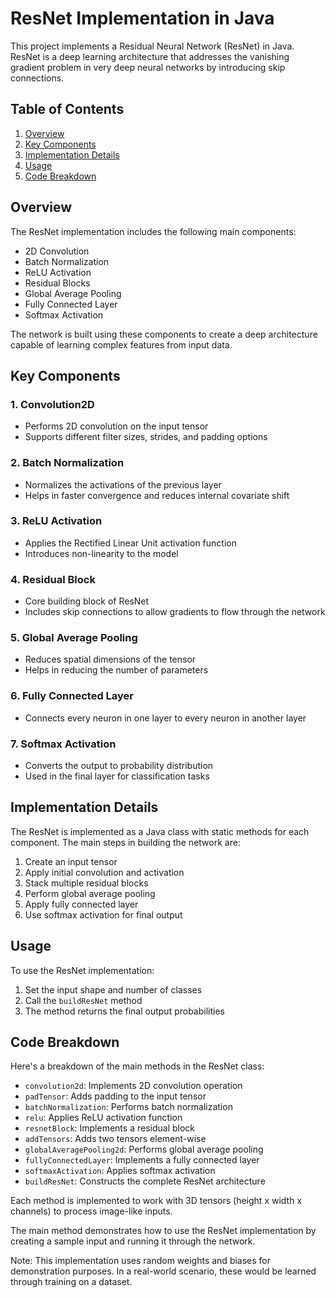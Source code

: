 # ResNet Implementation in Java

This project implements a Residual Neural Network (ResNet) in Java. ResNet is a deep learning architecture that addresses the vanishing gradient problem in very deep neural networks by introducing skip connections.

## Table of Contents

1. [Overview](#overview)
2. [Key Components](#key-components)
3. [Implementation Details](#implementation-details)
4. [Usage](#usage)
5. [Code Breakdown](#code-breakdown)

## Overview

The ResNet implementation includes the following main components:
- 2D Convolution
- Batch Normalization
- ReLU Activation
- Residual Blocks
- Global Average Pooling
- Fully Connected Layer
- Softmax Activation

The network is built using these components to create a deep architecture capable of learning complex features from input data.

## Key Components

### 1. Convolution2D
- Performs 2D convolution on the input tensor
- Supports different filter sizes, strides, and padding options

### 2. Batch Normalization
- Normalizes the activations of the previous layer
- Helps in faster convergence and reduces internal covariate shift

### 3. ReLU Activation
- Applies the Rectified Linear Unit activation function
- Introduces non-linearity to the model

### 4. Residual Block
- Core building block of ResNet
- Includes skip connections to allow gradients to flow through the network

### 5. Global Average Pooling
- Reduces spatial dimensions of the tensor
- Helps in reducing the number of parameters

### 6. Fully Connected Layer
- Connects every neuron in one layer to every neuron in another layer

### 7. Softmax Activation
- Converts the output to probability distribution
- Used in the final layer for classification tasks

## Implementation Details

The ResNet is implemented as a Java class with static methods for each component. The main steps in building the network are:

1. Create an input tensor
2. Apply initial convolution and activation
3. Stack multiple residual blocks
4. Perform global average pooling
5. Apply fully connected layer
6. Use softmax activation for final output

## Usage

To use the ResNet implementation:

1. Set the input shape and number of classes
2. Call the `buildResNet` method
3. The method returns the final output probabilities



## Code Breakdown

Here's a breakdown of the main methods in the ResNet class:

- `convolution2d`: Implements 2D convolution operation
- `padTensor`: Adds padding to the input tensor
- `batchNormalization`: Performs batch normalization
- `relu`: Applies ReLU activation function
- `resnetBlock`: Implements a residual block
- `addTensors`: Adds two tensors element-wise
- `globalAveragePooling2d`: Performs global average pooling
- `fullyConnectedLayer`: Implements a fully connected layer
- `softmaxActivation`: Applies softmax activation
- `buildResNet`: Constructs the complete ResNet architecture

Each method is implemented to work with 3D tensors (height x width x channels) to process image-like inputs.

The main method demonstrates how to use the ResNet implementation by creating a sample input and running it through the network.

Note: This implementation uses random weights and biases for demonstration purposes. In a real-world scenario, these would be learned through training on a dataset.
